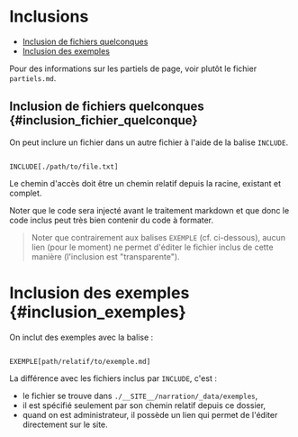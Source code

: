 # Inclusions

* [Inclusion de fichiers quelconques](#inclusion_fichier_quelconque)
* [Inclusion des exemples](#inclusion_exemples)

Pour des informations sur les partiels de page, voir plutôt le fichier `partiels.md`.

## Inclusion de fichiers quelconques {#inclusion_fichier_quelconque}

On peut inclure un fichier dans un autre fichier à l'aide de la balise `INCLUDE`.

```

INCLUDE[./path/to/file.txt]

```

Le chemin d'accès doit être un chemin relatif depuis la racine, existant et complet.

Noter que le code sera injecté avant le traitement markdown et que donc le code inclus peut très bien contenir du code à formater.

> Noter que contrairement aux balises `EXEMPLE` (cf. ci-dessous), aucun lien (pour le moment) ne permet d'éditer le fichier inclus de cette manière (l'inclusion est "transparente").


# Inclusion des exemples {#inclusion_exemples}

On inclut des exemples avec la balise :

```

EXEMPLE[path/relatif/to/exemple.md]

```

La différence avec les fichiers inclus par `INCLUDE`, c'est :

* le fichier se trouve dans `./__SITE__/narration/_data/exemples`,
* il est spécifié seulement par son chemin relatif depuis ce dossier,
* quand on est administrateur, il possède un lien qui permet de l'éditer directement sur le site.
